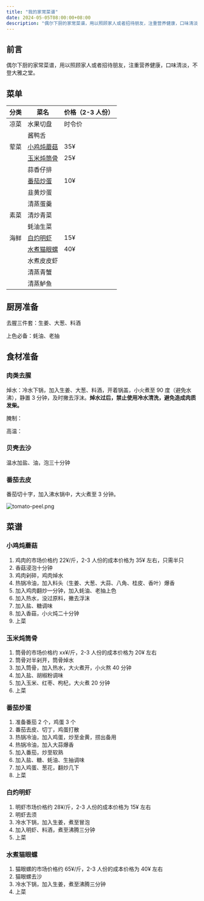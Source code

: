 ```yaml
---
title: "我的家常菜谱"
date: 2024-05-05T08:00:00+08:00
description: "偶尔下厨的家常菜谱，用以照顾家人或者招待朋友，注重营养健康，口味清淡，不登大雅之堂。"
---
```


## 前言

偶尔下厨的家常菜谱，用以照顾家人或者招待朋友，注重营养健康，口味清淡，不登大雅之堂。<!--more-->

## 菜单

| 分类 | 菜名                      | 价格（2-3 人份） |
| ---- | ------------------------- | ---------------- |
| 凉菜 | 水果切盘                  | 时令价           |
|      | 酱鸭舌                    |                  |
| 荤菜 | [小鸡炖蘑菇](#小鸡炖蘑菇) | 35¥              |
|      | [玉米炖筒骨](#玉米炖筒骨) | 25¥              |
|      | 蒜香仔排                  |                  |
|      | [番茄炒蛋](#番茄炒蛋)     | 10¥              |
|      | 韭黄炒蛋                  |                  |
|      | 清蒸蛋羹                  |                  |
| 素菜 | 清炒青菜                  |                  |
|      | 蚝油生菜                  |                  |
| 海鲜 | [白灼明虾](#白灼明虾)     | 15¥              |
|      | [水煮猫眼螺](#水煮猫眼螺) | 40¥              |
|      | 水煮皮皮虾                |                  |
|      | 清蒸青蟹                  |                  |
|      | 清蒸鲈鱼                  |                  |

## 厨房准备

去腥三件套：生姜、大葱、料酒

上色必备：蚝油、老抽

## 食材准备

### 肉类去腥

焯水：冷水下锅，加入生姜、大葱、料酒，开着锅盖，小火煮至 90 度（避免水沸），静置 3 分钟，及时撇去浮沫。**焯水过后，禁止使用冷水清洗，避免造成肉质发柴。**

腌制：

高温：

### 贝壳去沙

温水加盐、油，泡三十分钟

### 番茄去皮

番茄切十字，加入沸水锅中，大火煮至 3 分钟。

![tomato-peel.png](/images/my-cookbook/tomato-peel.png)

## 菜谱

### 小鸡炖蘑菇

1. 鸡肉的市场价格约 22¥/斤，2-3 人份的成本价格为 35¥ 左右，只需半只
2. 香菇浸泡十分钟
3. 鸡肉剁碎，鸡肉焯水
4. 热锅冷油，加入料头（生姜、大葱、大蒜、八角、桂皮、香叶）爆香
5. 加入鸡肉翻炒一分钟，加入蚝油、老抽上色
6. 加入热水，没过原料，撇去浮沫
7. 加入盐、糖调味
8. 加入香菇，小火炖二十分钟
9. 上菜

### 玉米炖筒骨

1. 筒骨的市场价格约 xx¥/斤，2-3 人份的成本价格为 20¥ 左右
2. 筒骨对半剁开，筒骨焯水
3. 加入筒骨，加入热水，大火煮开，小火熬 40 分钟
4. 加入盐、胡椒粉调味
5. 加入玉米、红枣、枸杞，大火煮 20 分钟
6. 上菜

### 番茄炒蛋

1. 准备番茄 2 个，鸡蛋 3 个
2. 番茄去皮、切丁，鸡蛋打散
3. 热锅冷油，加入鸡蛋，炒至金黄，捞出备用
4. 热锅冷油，加入大蒜爆香
5. 加入番茄，炒至软熟
6. 加入盐、糖、蚝油、生抽调味
7. 加入鸡蛋、葱花，翻炒几下
8. 上菜

### 白灼明虾

1. 明虾市场价格约 28¥/斤，2-3 人份的成本价格为 15¥ 左右
2. 明虾去须
3. 冷水下锅，加入生姜，煮至冒泡
4. 加入明虾、料酒，煮至沸腾三分钟
5. 上菜

### 水煮猫眼螺

1. 猫眼螺的市场价格约 65¥/斤，2-3 人份的成本价格为 40¥ 左右
2. 猫眼螺去沙
3. 冷水下锅，加入生姜，煮至沸腾三分钟
4. 上菜
